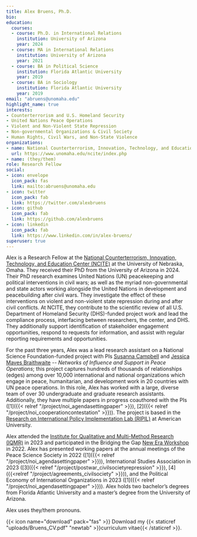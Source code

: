 ```yaml
---
title: Alex Bruens, Ph.D.
bio: 
education:
  courses:
  - course: Ph.D. in International Relations
    institution: University of Arizona
    year: 2024
  - course: MA in International Relations
    institution: University of Arizona
    year: 2021
  - course: BA in Political Science
    institution: Florida Atlantic University
    year: 2019
  - course: BA in Sociology
    institution: Florida Atlantic University
    year: 2019
email: "abruens@unomaha.edu"
highlight_name: true
interests:
- Counterterrorism and U.S. Homeland Security
- United Nations Peace Operations
- Violent and Non-Violent State Repression
- Non-governmental Organizations & Civil Society
- Human Rights, Civil Wars, and Non-State Violence
organizations:
- name: National Counterterrorism, Innovation, Technology, and Education Center at the University of Nebraska, Omaha
  url: https://www.unomaha.edu/ncite/index.php
- name: (they/them)
role: Research Fellow
social:
- icon: envelope
  icon_pack: fas
  link: mailto:abruens@unomaha.edu
- icon: twitter
  icon_pack: fab
  link: https://twitter.com/alexbruens
- icon: github
  icon_pack: fab
  link: https://github.com/alexbruens
- icon: linkedin
  icon_pack: fab
  link: https://www.linkedin.com/in/alex-bruens/
superuser: true
---
```


Alex is a Research Fellow at the [National Counterterrorism, Innovation, Technology, and Education Center (NCITE)](https://www.unomaha.edu/ncite/index.php) at the University of Nebraska, Omaha. They received their PhD from the University of Arizona in 2024. Their PhD research examines United Nations (UN) peacekeeping and political interventions in civil wars; as well as the myriad non-governmental and state actors working alongside the United Nations in development and peacebuilding after civil wars. They investigate the effect of these interventions on violent and non-violent state repression during and after civil conflicts. At NCITE, they contribute to the scientific review of all U.S. Department of Homeland Security (DHS)-funded project work and lead the compliance process, interfacing between researchers, the center, and DHS. They additionally support identification of stakeholder engagement opportunities, respond to requests for information, and assist with regular reporting requirements and opportunities.


For the past three years, Alex was a lead research assistant on a National Science Foundation-funded project with PIs [Susanna Campbell](https://www.susannacampbell.com) and [Jessica Maves Braithwaite](https://www.jessicamaves.com) -- _Networks of Influence and Support in Peace Operations_; this project captures hundreds of thousands of relationships (edges) among over 10,000 international and national organizations which engage in peace, humanitarian, and development work in 20 countries with UN peace operations. In this role, Alex has worked with a large, diverse team of over 30 undergraduate and graduate research assistants. Additionally, they have multiple papers in progress coauthored with the PIs ([1]({{< relref "/project/noi_agendasettingpaper" >}}), [2]({{< relref "/project/noi_cooperationcontestation" >}})). The project is based in the [Research on International Policy Implementation Lab (RIPIL)](https://bridgingthegapproject.org/ripil/) at American University.


Alex attended the [Institute for Qualitative and Multi-Method Research (IQMR)](https://www.maxwell.syr.edu/research/center-for-qualitative-and-multi-method-inquiry/institute-for-qualitative-multi-method-research) in 2023 and participated in the Bridging the Gap [New Era Workshop](https://bridgingthegapproject.org/programs/new-era/) in 2022. Alex has presented working papers at the annual meetings of the Peace Science Society in 2022 ([1]({{< relref "/project/noi_agendasettingpaper" >}})), International Studies Association in 2023 ([3]({{< relref "/project/postwar_civilsocietyrepression" >}}), [4]({{<relref "/project/agreements_civilsociety" >}})), and the Political Economy of International Organizations in 2023 ([1]({{< relref "/project/noi_agendasettingpaper" >}})). Alex holds two bachelor’s degrees from Florida Atlantic University and a master’s degree from the University of Arizona.

Alex uses they/them pronouns.

{{< icon name="download" pack="fas" >}} Download my {{< staticref "uploads/Bruens_CV.pdf" "newtab" >}}curriculum vitae{{< /staticref >}}.
